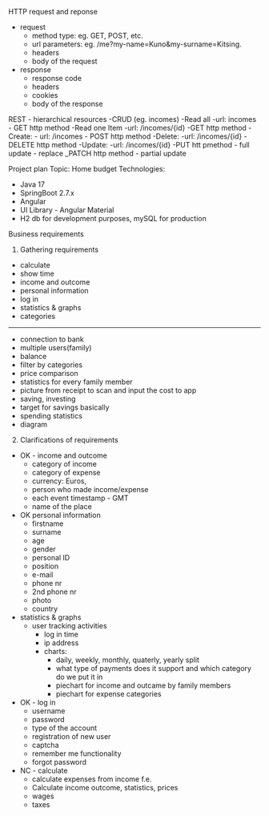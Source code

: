 HTTP request and reponse
- request
  - method type: eg. GET, POST, etc.
  - url parameters: eg. /me?my-name=Kuno&my-surname=Kitsing.
  - headers
  - body of the request
- response
  - response code
  - headers
  - cookies
  - body of the response

REST - hierarchical resources
-CRUD (eg. incomes)
  -Read all
    -url: incomes
    - GET http method
  -Read one Item
    -url: /incomes/{id}
    -GET http method
  -Create:
    - url: /incomes
    - POST http method
  -Delete:
    -url: /incomes/{id}
    -DELETE http method
  -Update:
    -url: /incomes/{id}
    -PUT htt pmethod - full update - replace
    _PATCH http method - partial update
    


Project plan
Topic: Home budget
Technologies:
- Java 17
- SpringBoot 2.7.x
- Angular
- UI Library - Angular Material
- H2 db for development purposes, mySQL for production

Business requirements
1. Gathering requirements
- calculate
- show time
- income and outcome
- personal information
- log in
- statistics & graphs
- categories
----------------------------
- connection to bank
- multiple users(family)
- balance
- filter by categories
- price comparison
- statistics for every family member
- picture from receipt to scan and input the cost to app
- saving, investing
- target for savings  basically
- spending statistics
- diagram

2. Clarifications of requirements
- OK - income and outcome
  - category of income
  - category of expense
  - currency: Euros,
  - person who made income/expense
  - each event timestamp - GMT
  - name of the place
- OK personal information
  - firstname
  - surname
  - age
  - gender
  - personal ID
  - position
  - e-mail
  - phone nr
  - 2nd phone nr
  - photo
  - country
- statistics & graphs
  - user tracking activities
    - log in time
    - ip address
    - charts:
      - daily, weekly, monthly, quaterly, yearly split
      - what type of payments does it support and which category do we put it in
      - piechart for income and outcame by family members
      - piechart for expense categories
- OK - log in
  - username
  - password
  - type of the account
  - registration of new user
  - captcha
  - remember me functionality
  - forgot password
- NC - calculate
  - calculate expenses from income f.e.
  - Calculate income outcome, statistics, prices
  - wages
  - taxes